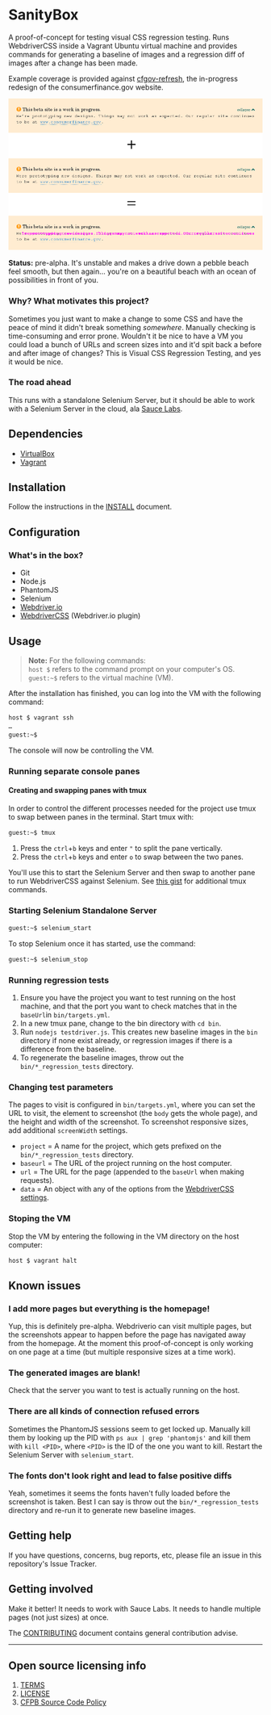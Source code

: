 # SanityBox

A proof-of-concept for testing visual CSS regression testing.
Runs WebdriverCSS inside a Vagrant Ubuntu virtual machine and provides commands
for generating a baseline of images and a regression diff of images after a
change has been made.

Example coverage is provided against [cfgov-refresh](https://github.com/cfpb/cfgov-refresh),
the in-progress redesign of the consumerfinance.gov website.

![Screenshot](screenshot.png)

**Status:** pre-alpha.
It's unstable and makes a drive down a pebble beach feel smooth,
but then again…
you're on a beautiful beach with an ocean of possibilities in front of you.

### Why? What motivates this project?

Sometimes you just want to make a change to some CSS and have the peace of mind
it didn't break something _somewhere_.
Manually checking is time-consuming and error prone. Wouldn't it be nice to have
a VM you could load a bunch of URLs and screen sizes into and it'd spit back a
before and after image of changes? This is Visual CSS Regression Testing, and
yes it would be nice.

### The road ahead

This runs with a standalone Selenium Server,
but it should be able to work with a Selenium Server in the cloud,
ala [Sauce Labs](http://saucelabs.com).


## Dependencies

  - [VirtualBox](http://virtualbox.org)
  - [Vagrant](http://vagrantup.com)

## Installation
Follow the instructions in the [INSTALL](INSTALL.md) document.

## Configuration

### What's in the box?

  - Git
  - Node.js
  - PhantomJS
  - Selenium
  - [Webdriver.io](https://github.com/webdriverio/webdriverio)
  - [WebdriverCSS](https://github.com/webdriverio/webdrivercss) (Webdriver.io plugin)

## Usage

> **Note:** For the following commands:<br>
  `host $` refers to the command prompt on your computer's OS.<br>
  `guest:~$` refers to the virtual machine (VM).

After the installation has finished,
you can log into the VM with the following command:

```bash
host $ vagrant ssh
…
guest:~$
```

The console will now be controlling the VM.

### Running separate console panes

#### Creating and swapping panes with tmux
In order to control the different processes needed for the project use
tmux to swap between panes in the terminal. Start tmux with:

```bash
guest:~$ tmux
```

 1. Press the `ctrl`+`b` keys and enter `"` to split the pane vertically.
 2. Press the `ctrl`+`b` keys and enter `o` to swap between the two panes.

You'll use this to start the Selenium Server and then swap to another pane
to run WebdriverCSS against Selenium.
See [this gist](https://gist.github.com/MohamedAlaa/2961058) for additional tmux commands.

### Starting Selenium Standalone Server

```bash
guest:~$ selenium_start
```

To stop Selenium once it has started, use the command:

```bash
guest:~$ selenium_stop
```

### Running regression tests
  1. Ensure you have the project you want to test running on the host machine,
     and that the port you want to check matches that in
     the `baseUrl`in `bin/targets.yml`.
  2. In a new tmux pane, change to the bin directory with `cd bin`.
  3. Run `nodejs testdriver.js`. This creates new baseline images
     in the `bin` directory if none exist already, or regression images
     if there is a difference from the baseline.
  4. To regenerate the baseline images,
     throw out the `bin/*_regression_tests` directory.

### Changing test parameters
The pages to visit is configured in `bin/targets.yml`,
where you can set the URL to visit,
the element to screenshot (the `body` gets the whole page),
and the height and width of the screenshot.
To screenshot responsive sizes, add additional `screenWidth` settings.

 - `project` = A name for the project,
   which gets prefixed on the `bin/*_regression_tests` directory.
 - `baseurl` = The URL of the project running on the host computer.
 - `url` = The URL for the page (appended to the `baseUrl` when making requests).
 - `data` = An object with any of the options from the [WebdriverCSS settings](https://github.com/webdriverio/webdrivercss#usage).

### Stoping the VM
Stop the VM by entering the following in the VM directory on the host computer:

```bash
host $ vagrant halt
```

## Known issues

### I add more pages but everything is the homepage!
Yup, this is definitely pre-alpha.
Webdriverio can visit multiple pages,
but the screenshots appear to happen before the
page has navigated away from the homepage.
At the moment this proof-of-concept is only working on one page at a time
(but multiple responsive sizes at a time work).

### The generated images are blank!
Check that the server you want to test is actually running on the host.

### There are all kinds of connection refused errors
Sometimes the PhantomJS sessions seem to get locked up.
Manually kill them by looking up the PID with `ps aux | grep 'phantomjs'`
and kill them with `kill <PID>`,
where `<PID>` is the ID of the one you want to kill.
Restart the Selenium Server with `selenium_start`.

### The fonts don't look right and lead to false positive diffs
Yeah, sometimes it seems the fonts haven't fully loaded before the
screenshot is taken. Best I can say is throw out the `bin/*_regression_tests`
directory and re-run it to generate new baseline images.

## Getting help

If you have questions, concerns, bug reports, etc, please file an issue in this repository's Issue Tracker.

## Getting involved

Make it better! It needs to work with Sauce Labs. It needs to handle multiple pages
(not just sizes) at once.

The [CONTRIBUTING](CONTRIBUTING.md) document contains general contribution advise.


----

## Open source licensing info
1. [TERMS](TERMS.md)
2. [LICENSE](LICENSE)
3. [CFPB Source Code Policy](https://github.com/cfpb/source-code-policy/)

